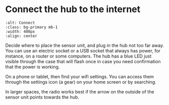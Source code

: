 # Connect the hub to the internet


```{image} ../no-wifi-sequence/find-wifi-settings.png
:alt: Connect 
:class: bg-primary mb-1
:width: 400px
:align: center
```

 Decide where to place the sensor unit, and plug in the hub not too far away.  You can use an electric socket or a USB socket that always has power, for instance, on a router or some computers.   The hub has a blue LED just visible through the case that will flash once in case you need confirmation that the power is working. 
 
 On a phone or tablet, then find your wifi settings. You can access them through the settings icon (a gear) on your home screen or by searching.

In larger spaces, the radio works best if the arrow on the outside of the sensor unit points towards the hub.
